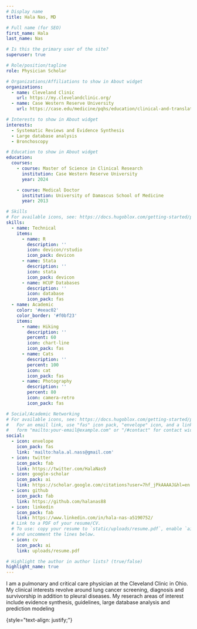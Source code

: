 ```yaml
---
# Display name
title: Hala Nas, MD

# Full name (for SEO)
first_name: Hala  
last_name: Nas

# Is this the primary user of the site?
superuser: true

# Role/position/tagline
role: Physician Scholar 

# Organizations/Affiliations to show in About widget
organizations:
  - name: Cleveland Clinic
    url: https://my.clevelandclinic.org/
  - name: Case Western Reserve University
    url: https://case.edu/medicine/pqhs/education/clinical-and-translational-science/ms-clinical-research

# Interests to show in About widget
interests:
  - Systematic Reviews and Evidence Synthesis
  - Large database analysis 
  - Bronchoscopy 

# Education to show in About widget
education:
  courses:
    - course: Master of Science in Clinical Research 
      institution: Case Western Reserve University 
      year: 2024

    - course: Medical Doctor
      institution: University of Damascus School of Medicine 
      year: 2013

# Skills
# For available icons, see: https://docs.hugoblox.com/getting-started/page-builder/#icons
skills:
  - name: Technical
    items:
      - name: R
        description: ''
        icon: devicon/rstudio
        icon_pack: devicon
      - name: Stata
        description: ''
        icon: stata
        icon_pack: devicon
      - name: HCUP Databases
        description: ''
        icon: database
        icon_pack: fas
  - name: Academic
    color: '#eeac02'
    color_border: '#f0bf23'
    items:
      - name: Hiking
        description: ''
        percent: 60
        icon: chart-line
        icon_pack: fas
      - name: Cats
        description: ''
        percent: 100
        icon: cat
        icon_pack: fas
      - name: Photography
        description: ''
        percent: 80
        icon: camera-retro
        icon_pack: fas

# Social/Academic Networking
# For available icons, see: https://docs.hugoblox.com/getting-started/page-builder/#icons
#   For an email link, use "fas" icon pack, "envelope" icon, and a link in the
#   form "mailto:your-email@example.com" or "/#contact" for contact widget.
social:
  - icon: envelope
    icon_pack: fas
    link: 'mailto:hala.al.nass@gmail.com'
  - icon: twitter
    icon_pack: fab
    link: https://twitter.com/HalaNas9
  - icon: google-scholar
    icon_pack: ai
    link: https://scholar.google.com/citations?user=7hf_jPkAAAAJ&hl=en
  - icon: github
    icon_pack: fab
    link: https://github.com/halanas88
  - icon: linkedin
    icon_pack: fab
    link: https://www.linkedin.com/in/hala-nas-a5190752/
  # Link to a PDF of your resume/CV.
  # To use: copy your resume to `static/uploads/resume.pdf`, enable `ai` icons in `params.yaml`,
  # and uncomment the lines below.
  - icon: cv
    icon_pack: ai
    link: uploads/resume.pdf

# Highlight the author in author lists? (true/false)
highlight_name: true
---
```


I am a pulmonary and critical care physician at the Cleveland Clinic in Ohio. My clinical interests revolve around lung cancer screening, diagnosis and survivorship in addition to pleural diseases. My reserach areas of interest include evidence synthesis, guidelines, large database analysis and prediction modeling

{style="text-align: justify;"}
